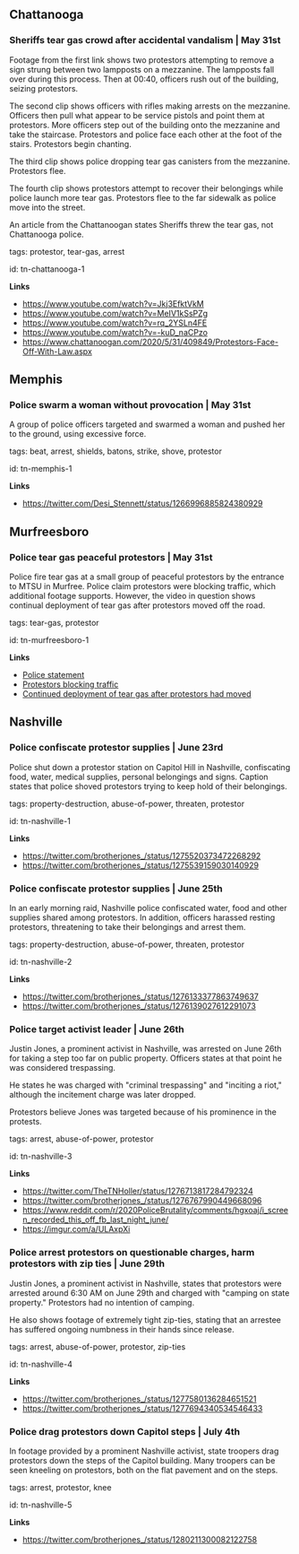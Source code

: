 ## Chattanooga

### Sheriffs tear gas crowd after accidental vandalism | May 31st

Footage from the first link shows two protestors attempting to remove a sign strung between two lampposts on a mezzanine. The lampposts fall over during this process. Then at 00:40, officers rush out of the building, seizing protestors.

The second clip shows officers with rifles making arrests on the mezzanine. Officers then pull what appear to be service pistols and point them at protestors. More officers step out of the building onto the mezzanine and take the staircase. Protestors and police face each other at the foot of the stairs. Protestors begin chanting.

The third clip shows police dropping tear gas canisters from the mezzanine. Protestors flee.

The fourth clip shows protestors attempt to recover their belongings while police launch more tear gas. Protestors flee to the far sidewalk as police move into the street.

An article from the Chattanoogan states Sheriffs threw the tear gas, not Chattanooga police.

tags: protestor, tear-gas, arrest

id: tn-chattanooga-1

**Links**

* https://www.youtube.com/watch?v=Jkj3EfktVkM
* https://www.youtube.com/watch?v=MeIV1kSsPZg
* https://www.youtube.com/watch?v=rq_2YSLn4FE
* https://www.youtube.com/watch?v=-kuD_naCPzo
* https://www.chattanoogan.com/2020/5/31/409849/Protestors-Face-Off-With-Law.aspx


## Memphis

### Police swarm a woman without provocation | May 31st

A group of police officers targeted and swarmed a woman and pushed her to the ground, using excessive force.

tags: beat, arrest, shields, batons, strike, shove, protestor

id: tn-memphis-1

**Links**

* https://twitter.com/Desi_Stennett/status/1266996885824380929


## Murfreesboro

### Police tear gas peaceful protestors | May 31st

Police fire tear gas at a small group of peaceful protestors by the entrance to MTSU in Murfree. Police claim protestors were blocking traffic, which additional footage supports. However, the video in question shows continual deployment of tear gas after protestors moved off the road.

tags: tear-gas, protestor

id: tn-murfreesboro-1

**Links**

* [Police statement](https://twitter.com/mjhubbard1/status/1267253396245020674)
* [Protestors blocking traffic](https://twitter.com/aConCitizen/status/1267251533655289860)
* [Continued deployment of tear gas after protestors had moved](https://twitter.com/joe_spears7/status/1267246919673434113)


## Nashville

### Police confiscate protestor supplies | June 23rd

Police shut down a protestor station on Capitol Hill in Nashville, confiscating food, water, medical supplies, personal belongings and signs. Caption states that police shoved protestors trying to keep hold of their belongings.

tags: property-destruction, abuse-of-power, threaten, protestor

id: tn-nashville-1

**Links**

* https://twitter.com/brotherjones_/status/1275520373472268292
* https://twitter.com/brotherjones_/status/1275539159030140929


### Police confiscate protestor supplies | June 25th

In an early morning raid, Nashville police confiscated water, food and other supplies shared among protestors. In addition, officers harassed resting protestors, threatening to take their belongings and arrest them.

tags: property-destruction, abuse-of-power, threaten, protestor

id: tn-nashville-2

**Links**

* https://twitter.com/brotherjones_/status/1276133377863749637
* https://twitter.com/brotherjones_/status/1276139027612291073


### Police target activist leader | June 26th

Justin Jones, a prominent activist in Nashville, was arrested on June 26th for taking a step too far on public property. Officers states at that point he was considered trespassing.

He states he was charged with "criminal trespassing" and "inciting a riot," although the incitement charge was later dropped.

Protestors believe Jones was targeted because of his prominence in the protests.

tags: arrest, abuse-of-power, protestor

id: tn-nashville-3

**Links**

* https://twitter.com/TheTNHoller/status/1276713817284792324
* https://twitter.com/brotherjones_/status/1276767990449668096
* https://www.reddit.com/r/2020PoliceBrutality/comments/hgxoaj/i_screen_recorded_this_off_fb_last_night_june/
* https://imgur.com/a/ULAxpXi


### Police arrest protestors on questionable charges, harm protestors with zip ties | June 29th

Justin Jones, a prominent activist in Nashville, states that protestors were arrested around 6:30 AM on June 29th and charged with "camping on state property." Protestors had no intention of camping.

He also shows footage of extremely tight zip-ties, stating that an arrestee has suffered ongoing numbness in their hands since release.

tags: arrest, abuse-of-power, protestor, zip-ties

id: tn-nashville-4

**Links**

* https://twitter.com/brotherjones_/status/1277580136284651521
* https://twitter.com/brotherjones_/status/1277694340534546433


### Police drag protestors down Capitol steps | July 4th

In footage provided by a prominent Nashville activist, state troopers drag protestors down the steps of the Capitol building. Many troopers can be seen kneeling on protestors, both on the flat pavement and on the steps.

tags: arrest, protestor, knee

id: tn-nashville-5

**Links**

* https://twitter.com/brotherjones_/status/1280211300082122758

